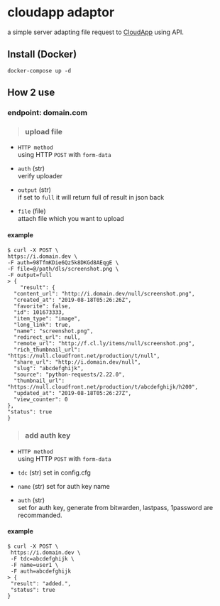 # cloudapp adaptor

a simple server adapting file request to [CloudApp](https://getcloudapp.com) using API.

## Install (Docker)  
`docker-compose up -d`

## How 2 use

### endpoint: domain.com  

> ### upload file  
 - `HTTP method`  
   using HTTP `POST` with `form-data`

 - `auth` (str)  
   verify uploader

 - `output` (str)  
  if set to `full` it will return full of result in json back

 - `file` (file)  
  attach file which you want to upload
  #### example
  ```shell
  $ curl -X POST \
  https://i.domain.dev \
  -F auth=98TfmKDie6Qz5k8DKGd8AEqgE \
  -F file=@/path/dls/screenshot.png \
  -F output=full
  > {
      "result": {
    "content_url": "http://i.domain.dev/null/screenshot.png",
    "created_at": "2019-08-18T05:26:26Z",
    "favorite": false,
    "id": 101673333,
    "item_type": "image",
    "long_link": true,
    "name": "screenshot.png",
    "redirect_url": null,
    "remote_url": "http://f.cl.ly/items/null/screenshot.png",
    "rich_thumbnail_url": "https://null.cloudfront.net/production/t/null",
    "share_url": "http://i.domain.dev/null",
    "slug": "abcdefghijk",
    "source": "python-requests/2.22.0",
    "thumbnail_url": "https://null.cloudfront.net/production/t/abcdefghijk/h200",
    "updated_at": "2019-08-18T05:26:27Z",
    "view_counter": 0
  },
  "status": true
}
  ```  

> ### add auth key
 - `HTTP method`  
  using HTTP `POST` with `form-data`

 - `tdc` (str)
  set in config.cfg
 
 - `name` (str)
  set for auth key name

 - `auth` (str)  
  set for auth key, generate from bitwarden, lastpass, 1password are recommanded.

 #### example
 ```shell
 $ curl -X POST \
  https://i.domain.dev \
  -F tdc=abcdefghijk \
  -F name=user1 \
  -F auth=abcdefghijk
 > {
  "result": "added.",
  "status": true
}
```